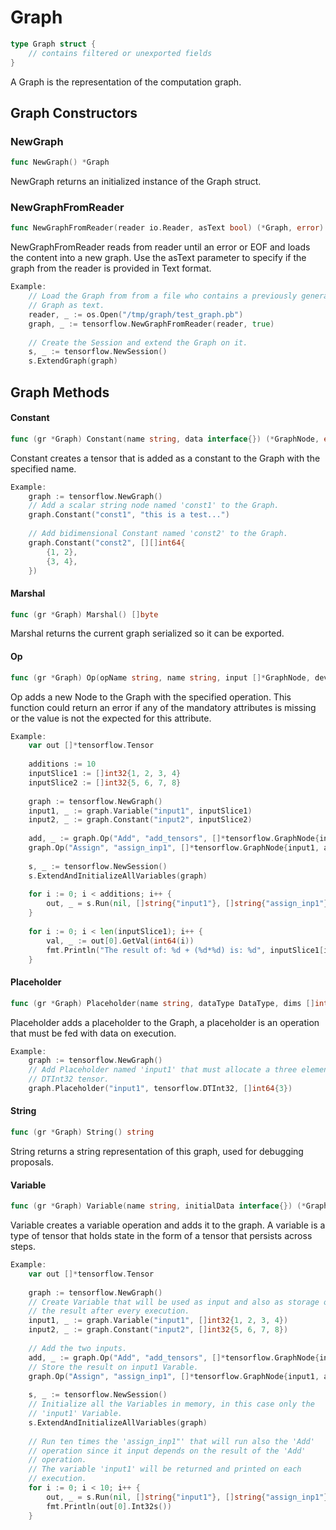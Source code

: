 # Graph

```Go
type Graph struct {
    // contains filtered or unexported fields
}
```

A Graph is the representation of the computation graph.

## Graph Constructors

### NewGraph

```go
func NewGraph() *Graph
```

NewGraph returns an initialized instance of the Graph struct.

### NewGraphFromReader

```go
func NewGraphFromReader(reader io.Reader, asText bool) (*Graph, error)
```

NewGraphFromReader reads from reader until an error or EOF and loads the content
into a new graph. Use the asText parameter to specify if the graph from the
reader is provided in Text format.

```Go
Example:
	// Load the Graph from from a file who contains a previously generated
	// Graph as text.
	reader, _ := os.Open("/tmp/graph/test_graph.pb")
	graph, _ := tensorflow.NewGraphFromReader(reader, true)
	
	// Create the Session and extend the Graph on it.
	s, _ := tensorflow.NewSession()
	s.ExtendGraph(graph)


```

## Graph Methods

#### Constant

```go
func (gr *Graph) Constant(name string, data interface{}) (*GraphNode, error)
```

Constant creates a tensor that is added as a constant to the Graph with the
specified name.

```Go
Example:
	graph := tensorflow.NewGraph()
	// Add a scalar string node named 'const1' to the Graph.
	graph.Constant("const1", "this is a test...")
	
	// Add bidimensional Constant named 'const2' to the Graph.
	graph.Constant("const2", [][]int64{
	    {1, 2},
	    {3, 4},
	})


```

#### Marshal

```go
func (gr *Graph) Marshal() []byte
```

Marshal returns the current graph serialized so it can be exported.

#### Op

```go
func (gr *Graph) Op(opName string, name string, input []*GraphNode, device string, attrs map[string]interface{}) (*GraphNode, error)
```

Op adds a new Node to the Graph with the specified operation. This function
could return an error if any of the mandatory attributes is missing or the value
is not the expected for this attribute.

```Go
Example:
	var out []*tensorflow.Tensor
	
	additions := 10
	inputSlice1 := []int32{1, 2, 3, 4}
	inputSlice2 := []int32{5, 6, 7, 8}
	
	graph := tensorflow.NewGraph()
	input1, _ := graph.Variable("input1", inputSlice1)
	input2, _ := graph.Constant("input2", inputSlice2)
	
	add, _ := graph.Op("Add", "add_tensors", []*tensorflow.GraphNode{input1, input2}, "", map[string]interface{}{})
	graph.Op("Assign", "assign_inp1", []*tensorflow.GraphNode{input1, add}, "", map[string]interface{}{})
	
	s, _ := tensorflow.NewSession()
	s.ExtendAndInitializeAllVariables(graph)
	
	for i := 0; i < additions; i++ {
	    out, _ = s.Run(nil, []string{"input1"}, []string{"assign_inp1"})
	}
	
	for i := 0; i < len(inputSlice1); i++ {
	    val, _ := out[0].GetVal(int64(i))
	    fmt.Println("The result of: %d + (%d*%d) is: %d", inputSlice1[i], inputSlice2[i], additions, val)
	}


```

#### Placeholder

```go
func (gr *Graph) Placeholder(name string, dataType DataType, dims []int64) *GraphNode
```

Placeholder adds a placeholder to the Graph, a placeholder is an operation that
must be fed with data on execution.

```Go
Example:
	graph := tensorflow.NewGraph()
	// Add Placeholder named 'input1' that must allocate a three element
	// DTInt32 tensor.
	graph.Placeholder("input1", tensorflow.DTInt32, []int64{3})


```

#### String

```go
func (gr *Graph) String() string
```

String returns a string representation of this graph, used for debugging
proposals.

#### Variable

```go
func (gr *Graph) Variable(name string, initialData interface{}) (*GraphNode, error)
```

Variable creates a variable operation and adds it to the graph. A variable is a
type of tensor that holds state in the form of a tensor that persists across
steps.

```Go
Example:
	var out []*tensorflow.Tensor
	
	graph := tensorflow.NewGraph()
	// Create Variable that will be used as input and also as storage of
	// the result after every execution.
	input1, _ := graph.Variable("input1", []int32{1, 2, 3, 4})
	input2, _ := graph.Constant("input2", []int32{5, 6, 7, 8})
	
	// Add the two inputs.
	add, _ := graph.Op("Add", "add_tensors", []*tensorflow.GraphNode{input1, input2}, "", map[string]interface{}{})
	// Store the result on input1 Varable.
	graph.Op("Assign", "assign_inp1", []*tensorflow.GraphNode{input1, add}, "", map[string]interface{}{})
	
	s, _ := tensorflow.NewSession()
	// Initialize all the Variables in memory, in this case only the
	// 'input1' Variable.
	s.ExtendAndInitializeAllVariables(graph)
	
	// Run ten times the 'assign_inp1"' that will run also the 'Add'
	// operation since it input depends on the result of the 'Add'
	// operation.
	// The variable 'input1' will be returned and printed on each
	// execution.
	for i := 0; i < 10; i++ {
	    out, _ = s.Run(nil, []string{"input1"}, []string{"assign_inp1"})
	    fmt.Println(out[0].Int32s())
	}


```

